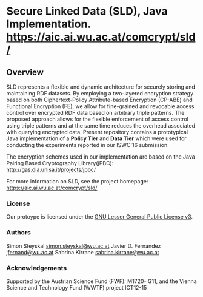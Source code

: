 # Secure Linked Data (SLD), Java Implementation. https://aic.ai.wu.ac.at/comcrypt/sld/

## Overview ##

SLD represents a flexible and dynamic architecture for securely storing and maintaining RDF datasets. By employing a two-layered encryption strategy based on both Ciphertext-Policy Attribute-based Encryption (CP-ABE) and Functional Encryption (FE), we allow for fine-grained and revocable access control over encrypted RDF data based on arbitrary triple patterns. The proposed approach allows for the flexible enforcement of access control using triple patterns and at the same time reduces the overhead associated with querying encrypted data. Present repository contains a prototypical Java implementation of a **Policy Tier** and **Data Tier** which were used for conducting the experiments reported in our ISWC'16 submission.

The encryption schemes used in our implementation are based on the Java Pairing Based Cryptography Library(jPBC): 
   http://gas.dia.unisa.it/projects/jpbc/

For more information on SLD, see the project homepage:
   https://aic.ai.wu.ac.at/comcrypt/sld/

### License ###

Our protoype is licensed under the [GNU Lesser General Public License v3](https://www.gnu.org/licenses/lgpl.html). 

### Authors ###

Simon Steyskal <simon.steyskal@wu.ac.at>
Javier D. Fernandez <jfernand@wu.ac.at>
Sabrina Kirrane <sabrina.kirrane@wu.ac.at>

### Acknowledgements ###

Supported by the Austrian Science Fund (FWF): M1720- G11, and the Vienna Science and Technology Fund (WWTF) project ICT12-15
